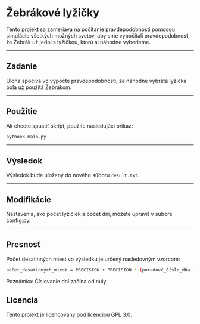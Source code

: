 # Žebrákové lyžičky

Tento projekt sa zameriava na počítanie pravdepodobnosti pomocou simulácie všetkých možných svetov, aby sme vypočítali pravdepodobnosť, že Žebrák už jedol s lyžičkou, ktorú si náhodne vyberieme.

---

## Zadanie
Úloha spočíva vo výpočte pravdepodobnosti, že náhodne vybratá lyžička bola už použitá Žebrákom.

---

## Použitie
Ak chcete spustiť skript, použite nasledujúci príkaz:
```bash
python3 main.py
```

---

## Výsledok
Výsledok bude uložený do nového súboru `result.txt`.

---

## Modifikácie
Nastavenia, ako počet lyžičiek a počet dní, môžete upraviť v súbore config.py.

---

## Presnosť 
Počet desatinných miest vo výsledku je určený nasledovným vzorcom:
```bash
počet_desatinných_miest = PRECISION + PRECISION * (poradové_číslo_dňa * 2)
```
Poznámka: Číslovanie dní začína od nuly.

## Licencia
Tento projekt je licencovaný pod licenciou GPL 3.0.